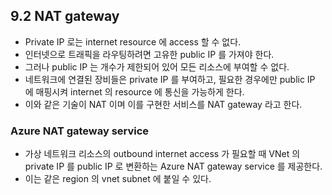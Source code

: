 ## 9.2 NAT gateway
- Private IP 로는 internet resource 에 access 할 수 없다.
- 인터넷으로 트래픽을 라우팅하려면 고유한 public IP 를 가져야 한다.
- 그러나 public IP 는 개수가 제한되어 있어 모든 리소스에 부여할 수 없다.
- 네트워크에 연결된 장비들은 private IP 를 부여하고, 필요한 경우에만 public IP 에 매핑시켜 internet 의 resource 에 통신을 가능하게 한다.
- 이와 같은 기술이 NAT 이며 이를 구현한 서비스를 NAT gateway 라고 한다.

### Azure NAT gateway service
- 가상 네트워크 리소스의 outbound internet access 가 필요할 때 VNet 의 private IP 를 public IP 로 변환하는 Azure NAT gateway service 를 제공한다.
- 이는 같은 region 의 vnet subnet 에 붙일 수 있다.
